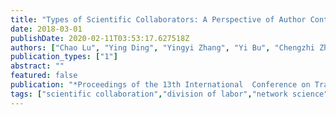 ```yaml
---
title: "Types of Scientific Collaborators: A Perspective of Author Contribution Network"
date: 2018-03-01
publishDate: 2020-02-11T03:53:17.627518Z
authors: ["Chao Lu", "Ying Ding", "Yingyi Zhang", "Yi Bu", "Chengzhi Zhang"]
publication_types: ["1"]
abstract: ""
featured: false
publication: "*Proceedings of the 13th International  Conference on Transforming Digital Worlds*"
tags: ["scientific collaboration","division of labor","network science","author contribution statement",]
---
```


